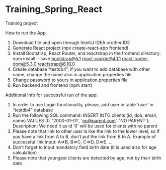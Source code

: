 # Training_Spring_React
Training project

How to run the App
1.	Download file and open through IntelliJ IDEA orother IDE
2.	Generate React project (npx create-react-app frontend)
3.	Install Bootstrap, React Router, and reactstrap in the frontend directory: npm install --save bootstrap@5.1 react-cookie@4.1.1 react-router-dom@5.3.0 reactstrap@8.10.0
4.	Create database “testdb4”, if you want to add database with other name, change the name also in application.properties file
5.	Change password to yours in  application.properties file
6.	Run backend and frontend (npm start)

Additional info for successful run of the app:
1.	In order to use Login functionality, please, add user in table ‘user’ in “testdb4”  database
2.	Run the following SQL command: INSERT INTO clients (id, dob, email, name) VALUES (0, '2000-01-01', 'no@parent.com', 'NO PARENT');
Description: We need it as id ‘0’ will be used for clients with no parent
3.	Please note that link to other user is like the link to the lower level, so if you have a link from A to B, don’t put the link from B to A. Example of successful link input:
A=>B,  B=>C,  C=>D, D=>E .... 
4.	Don’t forget to input mandatory field birth date (it is used also for age calculation)
5.	Please note that youngest clients are detected by age, not by their birth date
